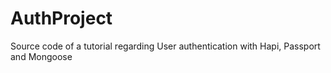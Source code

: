 AuthProject
===========

Source code of a tutorial regarding User authentication with Hapi, Passport and Mongoose
